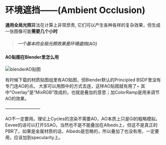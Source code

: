 # 环境遮挡——(Ambient Occlusion)

**通用全局光照**算法在计算上非常昂贵, 它们可以产生各种各样的复杂效果，但生成一张图像可能**需要几个小时**

> ##### 一个基本的全局光照效果是环境遮挡(AO)

#### AO贴图在Blender里怎么用

![blenderAO贴图](F:\Git\presonalnote\Render\图片\blenderAO贴图.jpg)

有时候下载的材质贴图组里有AO贴图，但Blender默认的Principled BSDF里没有专门连AO的点。
大家可以用图中的方式去连，这样AO贴图就有用了~
其中“Overlay”是“MixRGB”改成的，也就是叠加的意思；加ColorRamp是用来调节AO的效果。

————————

AO不一定要用。理论上Cycles的渲染不需要AO，AO本质上只是GI的粗略模拟。Eevee的话可以打开SSAO。当然也不是不能叠加在Albedo上，但这不是真正的PBR了。如果是金属材质的话，Albedo是忽略的，所以叠加了也没有用，一定要用，应该加到specularity上。

